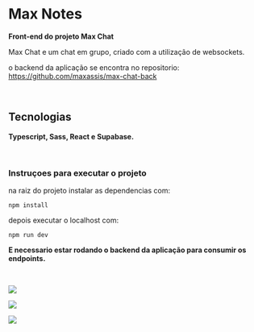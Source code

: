 # Max Notes

**Front-end do projeto Max Chat**

Max Chat e um chat em grupo, criado com a utilização de websockets.

o backend da aplicação se encontra no repositorio: 
https://github.com/maxassis/max-chat-back

<br>

## Tecnologias

**Typescript, Sass, React e Supabase.**

<br>

### Instruçoes para executar o projeto

na raiz do projeto instalar as dependencias com:
```
npm install
```

depois executar o localhost com: 
```
npm run dev
```

**E necessario estar rodando o backend da aplicação para consumir os endpoints.**

<br>

![](https://images2.imgbox.com/a2/5d/LKVJaIA4_o.png)

![](https://images2.imgbox.com/3c/d5/6NBxGXfc_o.png)

![](https://images2.imgbox.com/1e/55/ZvHlvRgT_o.png)


